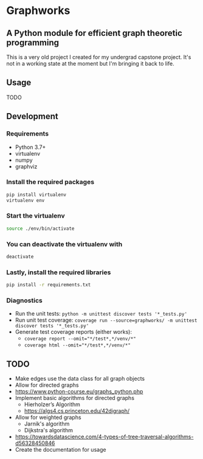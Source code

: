 # Graphworks

## A Python module for efficient graph theoretic programming

This is a very old project I created for my undergrad capstone project.
It's not in a working state at the moment but I'm bringing it back to life.

## Usage

TODO

## Development

### Requirements

- Python 3.7+
- virtualenv
- numpy
- graphviz

### Install the required packages

```sh
pip install virtualenv
virtualenv env
```

### Start the virtualenv

```sh
source ./env/bin/activate
```

### You can deactivate the virtualenv with

```sh
deactivate
```

### Lastly, install the required libraries

```sh
pip install -r requirements.txt
```

### Diagnostics

- Run the unit tests: `python -m unittest discover tests '*_tests.py'`
- Run unit test coverage: `coverage run --source=graphworks/ -m unittest discover tests '*_tests.py'`
- Generate test coverage reports (either works):
  - `coverage report --omit="*/test*,*/venv/*"`
  - `coverage html --omit="*/test*,*/venv/*"`

## TODO

- Make edges use the data class for all graph objects
- Allow for directed graphs
- <https://www.python-course.eu/graphs_python.php>
- Implement basic algorithms for directed graphs
  - Hierholzer’s Algorithm
  - <https://algs4.cs.princeton.edu/42digraph/>
- Allow for weighted graphs
  - Jarnik's algorithm
  - Dijkstra's algorithm
- <https://towardsdatascience.com/4-types-of-tree-traversal-algorithms-d56328450846>
- Create the documentation for usage

